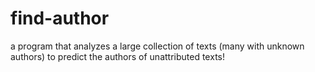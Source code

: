 # find-author
a program that analyzes a large collection of texts (many with unknown authors) to predict the authors of unattributed texts! 
